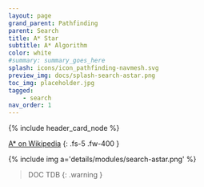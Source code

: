 ```yaml
---
layout: page
grand_parent: Pathfinding
parent: Search
title: A* Star
subtitle: A* Algorithm
color: white
#summary: summary_goes_here
splash: icons/icon_pathfinding-navmesh.svg
preview_img: docs/splash-search-astar.png
toc_img: placeholder.jpg
tagged: 
    - search
nav_order: 1
---
```


{% include header_card_node %}

[A* on Wikipedia](https://en.wikipedia.org/wiki/A*_search_algorithm)
{: .fs-5 .fw-400 }

{% include img a='details/modules/search-astar.png' %} 

> DOC TDB
{: .warning }
